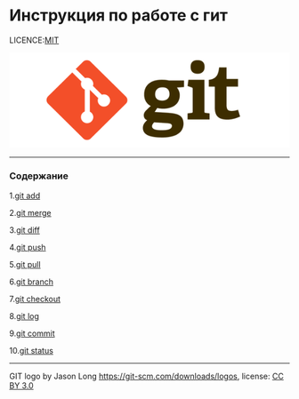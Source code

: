 # Инструкция по работе с гит

LICENCE:[MIT](./license.md)

![git-logo](./assets/2color-lightbg@2x.png)

---
### Содержание
1.[git add](./add.md)  

2.[git merge](./merge.md)  

3.[git diff](./diff.md)

4.[git push](./push.md)

5.[git pull](./pull.md)

6.[git branch](./branche.md)

7.[git checkout](./checkout.md)

8.[git log](./log.md)

9.[git commit](./commit.md)

10.[git status](./status.md)

---


GIT logo by Jason Long https://git-scm.com/downloads/logos, license: [CC BY 3.0](https://creativecommons.org/licenses/by/3.0/) 

